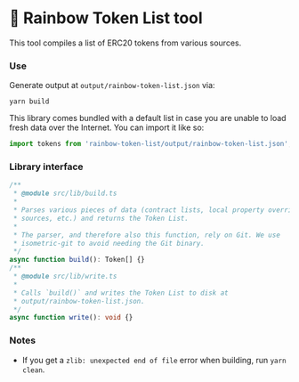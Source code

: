 # 🌈️ Rainbow Token List tool

This tool compiles a list of ERC20 tokens from various sources.

### Use

Generate output at `output/rainbow-token-list.json` via:

```shell
yarn build
```

This library comes bundled with a default list in case you are unable to load
fresh data over the Internet. You can import it like so:

```ts
import tokens from 'rainbow-token-list/output/rainbow-token-list.json';
```

### Library interface
```ts
/**
 * @module src/lib/build.ts
 * 
 * Parses various pieces of data (contract lists, local property overrides, data
 * sources, etc.) and returns the Token List.
 * 
 * The parser, and therefore also this function, rely on Git. We use
 * isometric-git to avoid needing the Git binary.
 */
async function build(): Token[] {}
/**
 * @module src/lib/write.ts
 * 
 * Calls `build()` and writes the Token List to disk at
 * output/rainbow-token-list.json.
 */
async function write(): void {}
```

### Notes

- If you get a `zlib: unexpected end of file` error when building, run `yarn clean`.
